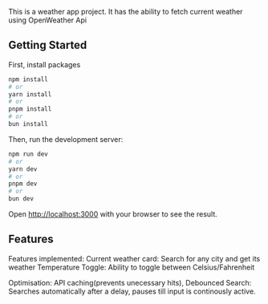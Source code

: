 This is a weather app project. It has the ability to fetch current weather using OpenWeather Api

## Getting Started

First, install packages

```bash
npm install
# or
yarn install
# or
pnpm install
# or
bun install
```

Then, run the development server:

```bash
npm run dev
# or
yarn dev
# or
pnpm dev
# or
bun dev
```

Open [http://localhost:3000](http://localhost:3000) with your browser to see the result.

## Features

Features implemented:
Current weather card: Search for any city and get its weather
Temperature Toggle: Ability to toggle between Celsius/Fahrenheit

Optimisation: API caching(prevents unecessary hits),
Debounced Search: Searches automatically after a delay, pauses till input is continously active.
